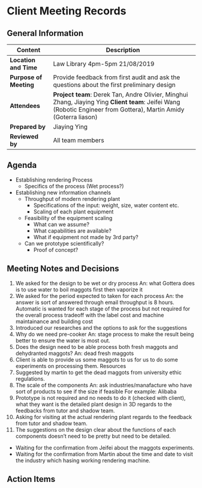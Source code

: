 # Client Meeting Records

## General Information
| Content | Description | 
| ------- | -------     |
| **Location and Time**|   Law Library 4pm-5pm  21/08/2019  |
| **Purpose of Meeting**  |Provide feedback from first audit and ask the questions about the first preliminary design |\
| **Attendees** | **Project team**: Derek Tan, Andre Olivier, Minghui Zhang, Jiaying Ying **Client team**: Jeifei Wang (Robotic Engineer from Gottera), Martin Amidy (Goterra liason) |
| **Prepared by**  | Jiaying Ying| 
| **Reviewed by**  | All team members   |

## Agenda
- Establishing rendering Process
	* Specifics of the process (Wet process?)
- Establishing new information channels
	* Throughput of modern rendering plant
		- Specifications of the input: weight, size, water content etc.
		- Scaling of each plant equipment 
	* Feasibility of the equipment scaling 
		- What can we assume?
		- What capabilities are available?
		- What if equipment not made by 3rd party?
	* Can we prototype scientifically?
		- Proof of concept?

## Meeting Notes and Decisions 

1.	We asked for the design to be wet or dry process   An: what Gottera does is to use water to boil maggots first then vaporize it 
2.	We asked for the period expected to taken for each process  An: the answer is sort of answered through email throughput is 8 hours. Automatic is wanted for each stage of the process but not required for the overall process tradeoff with the label cost and machine maintainance and building cost
3.	Introduced our researches and the options to ask for the suggestions
4.	Why do we need pre-cooker  An: stage process to make the result being better to ensure the water is most out.
5.	Does the design need to be able process both fresh maggots and dehydranted maggots?  An: dead fresh maggots 
6.	Client is able to provide us some maggots to us for us to do some experiments on processing them.  Resources 
7.	Suggested by martin to get the dead maggots from university ethic regulations.
8.	The scale of the components   An: ask industries/manafacture who have sort of products to see if the size if feasible  For example: Alibaba 
9.	Prototype is not required and no needs to do it (checked with client), what they want is the detailed plant design in 3D regards to the feedbacks from tutor and shadow team. 
10.	Asking for visiting at the actual rendering plant regards to the feedback from tutor and shadow team. 
11.	The suggestions on the design clear about the functions of each components doesn’t need to be pretty but need to be detailed.


- Waiting for the confirmation from Jeifei about the maggots experiments. 
- Waiting for the confirmation from Martin about the time and date to visit the industry which hasing working rendering machine.

## Action Items 




